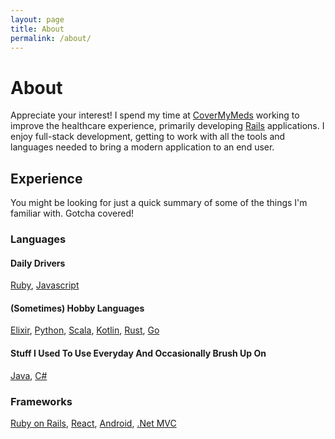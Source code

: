 ```yaml
---
layout: page
title: About
permalink: /about/
---
```


# About
Appreciate your interest! I spend my time at [CoverMyMeds](https://covermymeds.com) working to improve the healthcare experience, primarily developing [Rails](http://rubyonrails.org/) applications. I enjoy full-stack development, getting to work with all the tools and languages needed to bring a modern application to an end user.

## Experience
You might be looking for just a quick summary of some of the things I'm familiar with. Gotcha covered!

### Languages

#### Daily Drivers
[Ruby](https://www.ruby-lang.org/en/),
[Javascript](https://developer.mozilla.org/en-US/docs/Web/JavaScript)

#### (Sometimes) Hobby Languages
[Elixir](http://elixir-lang.org/),
[Python](https://www.python.org/),
[Scala](https://www.scala-lang.org/),
[Kotlin](https://kotlinlang.org/),
[Rust](https://www.rust-lang.org/en-US/),
[Go](https://golang.org/)

#### Stuff I Used To Use Everyday And Occasionally Brush Up On
[Java](https://en.wikipedia.org/wiki/Java_(programming_language)),
[C#](https://docs.microsoft.com/en-us/dotnet/csharp/)

### Frameworks
[Ruby on Rails](http://rubyonrails.org/),
[React](https://facebook.github.io/react/),
[Android](https://developer.android.com/index.html),
[.Net MVC](https://www.asp.net/mvc)
